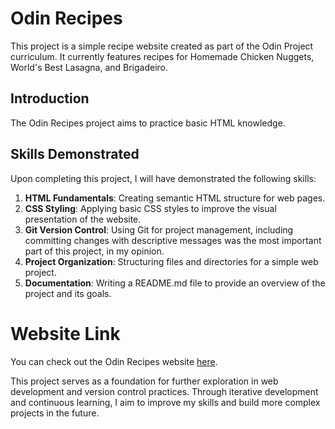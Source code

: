 # Odin Recipes

This project is a simple recipe website created as part of the Odin Project curriculum. It currently features recipes for Homemade Chicken Nuggets, World's Best Lasagna, and Brigadeiro.

## Introduction

The Odin Recipes project aims to practice basic HTML knowledge.

## Skills Demonstrated

Upon completing this project, I will have demonstrated the following skills:

1. **HTML Fundamentals**: Creating semantic HTML structure for web pages.
2. **CSS Styling**: Applying basic CSS styles to improve the visual presentation of the website.
3. **Git Version Control**: Using Git for project management, including committing changes with descriptive messages was the most important part of this project, in my opinion.
4. **Project Organization**: Structuring files and directories for a simple web project.
5. **Documentation**: Writing a README.md file to provide an overview of the project and its goals.

# Website Link

You can check out the Odin Recipes website [here](https://paulomborges.github.io/odin-recipes/).

This project serves as a foundation for further exploration in web development and version control practices. Through iterative development and continuous learning, I aim to improve my skills and build more complex projects in the future.


